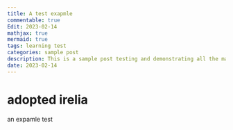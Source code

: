 ```yaml
---
title: A test exapmle
commentable: true
Edit: 2023-02-14
mathjax: true
mermaid: true
tags: learning test
categories: sample post
description: This is a sample post testing and demonstrating all the markdown syntaxes. In the description you can also use markdowns to do *A* **B** ***C*** and `D` and other stuff like a [link](https://yk-liu.github.io).
date: 2023-02-14
---
```


# adopted irelia

an expamle test